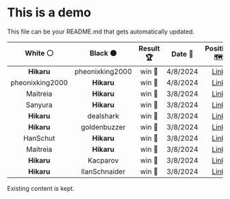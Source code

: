 # This is a demo

This file can be your README.md that gets automatically updated.

<!--START_SECTION:chessStats-->
<!-- Automatically generated with https://github.com/Balastrong/chess-stats-action -->

| White ⚪ | Black ⚫ | Result 🏆 | Date 📅 | Position 🗺️ |
|:---:|:---:|:---:|:---:|:---:|
| **Hikaru** | pheonixking2000 | win 🥇 | 4/8/2024 | <a href="http://www.ee.unb.ca/cgi-bin/tervo/fen.pl?select=8/5pkp/1r4p1/R1pR3r/2P2P2/1P6/P4KP1/8 b - -">Link</a> |
| pheonixking2000 | **Hikaru** | win 🥇 | 4/8/2024 | <a href="http://www.ee.unb.ca/cgi-bin/tervo/fen.pl?select=8/4n3/4P3/1p4p1/4BpP1/2k2P2/pr6/3R1K2 w - -">Link</a> |
| Maitreia | **Hikaru** | win 🥇 | 3/8/2024 | <a href="http://www.ee.unb.ca/cgi-bin/tervo/fen.pl?select=6k1/1p2pp1p/6p1/1K6/3q3P/6P1/3bPP2/8 w - -">Link</a> |
| Sanyura | **Hikaru** | win 🥇 | 3/8/2024 | <a href="http://www.ee.unb.ca/cgi-bin/tervo/fen.pl?select=r5k1/ppp1p3/5ppQ/1q3b2/2nB4/2P5/P2K1PP1/R7 w - -">Link</a> |
| **Hikaru** | dealshark | win 🥇 | 3/8/2024 | <a href="http://www.ee.unb.ca/cgi-bin/tervo/fen.pl?select=R4rk1/1Q3pp1/4pb1p/2p5/2P5/3P4/6PP/5R1K b - -">Link</a> |
| **Hikaru** | goldenbuzzer | win 🥇 | 3/8/2024 | <a href="http://www.ee.unb.ca/cgi-bin/tervo/fen.pl?select=2k3r1/pp5p/8/3B2r1/3R4/2PP4/PP4nP/6RK b - -">Link</a> |
| HanSchut | **Hikaru** | win 🥇 | 3/8/2024 | <a href="http://www.ee.unb.ca/cgi-bin/tervo/fen.pl?select=r7/p3r3/1kp1pbB1/3p4/n7/8/PP4PP/2R1R2K w - -">Link</a> |
| Maitreia | **Hikaru** | win 🥇 | 3/8/2024 | <a href="http://www.ee.unb.ca/cgi-bin/tervo/fen.pl?select=6k1/Q4p1p/6p1/2p2b2/P1P5/B1b1qNP1/4P1KP/5r2 w - -">Link</a> |
| **Hikaru** | Kacparov | win 🥇 | 3/8/2024 | <a href="http://www.ee.unb.ca/cgi-bin/tervo/fen.pl?select=3r1n2/1bk1b1pp/4pp2/1N6/1Pp1PP2/2P1B3/1KB3PP/4R3 b - -">Link</a> |
| **Hikaru** | IlanSchnaider | win 🥇 | 3/8/2024 | <a href="http://www.ee.unb.ca/cgi-bin/tervo/fen.pl?select=2r2rk1/1p3ppB/p3p2p/3PN3/b2q4/8/PP1Q1PPP/1K1RR3 b - -">Link</a> |

<!--END_SECTION:chessStats-->

Existing content is kept.
